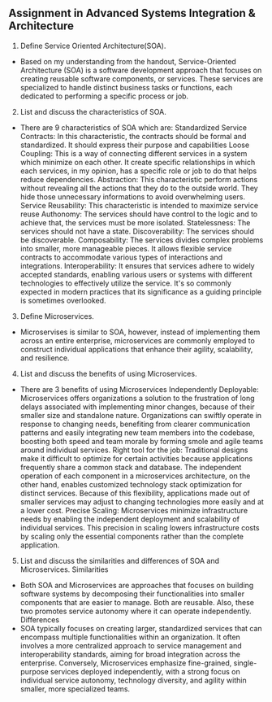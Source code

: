 ## Assignment in Advanced Systems Integration & Architecture
1. Define Service Oriented Architecture(SOA).
- Based on my understanding from the handout, Service-Oriented Architecture (SOA) is a software development approach that focuses on creating reusable software components, or services. These services are specialized to handle distinct business tasks or functions, each dedicated to performing a specific process or job. 

2. List and discuss the characteristics of SOA.
- There are 9 characteristics of SOA which are:
	Standardized Service Contracts: In this characteristic, the contracts should be formal and standardized. It should express their purpose and capabilities
	Loose Coupling: This is a way of connecting different services in a system which minimize on each other. It create specific relationships in which each services, in my opinion, has a specific role or job to do that helps reduce dependencies.
	Abstraction: This characteristic perform actions without revealing all the actions that they do to the outside world. They hide those unnecessary informations to avoid overwhelming users.
	Service Reusability: This characteristic is intended to maximize service reuse
	Authonomy: The services should have control to the logic and to achieve that, the services must be more isolated.
	Statelessness: The services should not have a state.
	Discoverability: The services should be discoverable.
	Composability: The services divides complex problems into smaller, more manageable pieces. It allows flexible service contracts to accommodate various types of interactions and integrations.
	Interoperability: It ensures that services adhere to widely accepted standards, enabling various users or systems with different technologies to effectively utilize the service. It's so commonly expected in modern practices that its significance as a guiding principle is sometimes overlooked.
	
3. Define Microservices.
-  Microservises is similar to SOA, however, instead of implementing them across an entire enterprise, microservices are commonly employed to construct individual applications that enhance their agility, scalability, and resilience.

4. List and discuss the benefits of using Microservices.
- There are 3 benefits of using Microservices
	Independently Deployable: Microservices offers organizations a solution to the frustration of long delays associated with implementing minor changes, because of their smaller size and standalone nature. Organizations can swiftly operate in response to changing needs, benefiting from clearer communication patterns and easily integrating new team members into the codebase, boosting both speed and team morale by forming smole and agile teams around individual services. 
	Right tool for the job: Traditional designs make it difficult to optimize for certain activities because applications frequently share a common stack and database. The independent operation of each component in a microservices architecture, on the other hand, enables customized technology stack optimization for distinct services. Because of this flexibility, applications made out of smaller services may adjust to changing technologies more easily and at a lower cost.
	Precise Scaling: Microservices minimize infrastructure needs by enabling the independent deployment and scalability of individual services. This precision in scaling lowers infrastructure costs by scaling only the essential components rather than the complete application. 
	
5. List and discuss the similarities and differences of SOA and Microservices.
Similarities
- Both SOA and Microservices are approaches that focuses on building software systems by decomposing their functionalities into smaller components that are easier to manage. Both are reusable. Also, these two promotes service autonomy where it can operate independently.
Differences
- SOA typically focuses on creating larger, standardized services that can encompass multiple functionalities within an organization. It often involves a more centralized approach to service management and interoperability standards, aiming for broad integration across the enterprise. Conversely, Microservices emphasize fine-grained, single-purpose services deployed independently, with a strong focus on individual service autonomy, technology diversity, and agility within smaller, more specialized teams.
